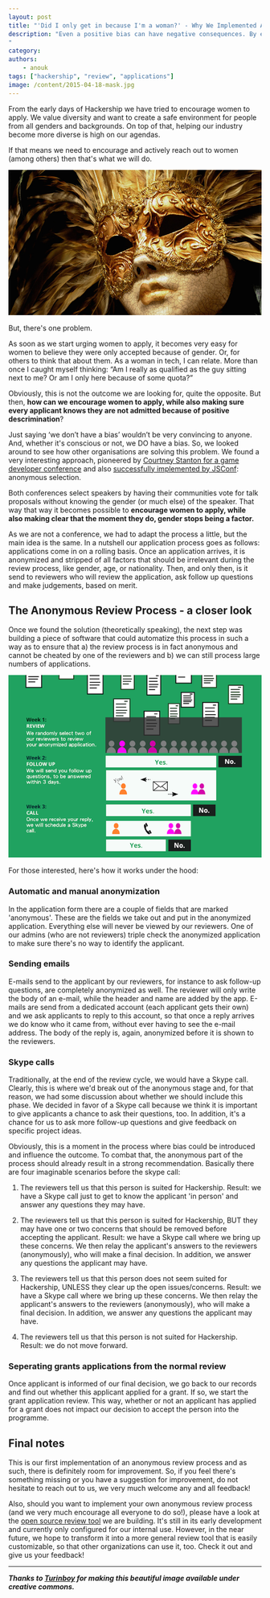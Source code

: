 ```yaml
---
layout: post
title: "'Did I only get in because I'm a woman?' - Why We Implemented An Anonymous Review Process"
description: "Even a positive bias can have negative consequences. By encouraging woman to apply to Hackership we may give the false impression that we accept women into the programme only because of their gender. To combat this notion we implemented an anonymous review process. Here's how we did that.
"
category:
authors:
    - anouk
tags: ["hackership", "review", "applications"]
image: /content/2015-04-18-mask.jpg
---
```


From the early days of Hackership we have tried to encourage women to apply. We value diversity and want to create a safe environment for people from all genders and backgrounds. On top of that, helping our industry become more diverse is high on our agendas.

If that means we need to encourage and actively reach out to women (among others) then that's what we will do.

![Anonymous Reviews](/content/2015-04-18-mask.jpg)

But, there's one problem.

As soon as we start urging women to apply, it becomes very easy for women to believe they were only accepted because of gender. Or, for others to think that about them. As a woman in tech, I can relate. More than once I caught myself thinking: “Am I really as qualified as the guy sitting next to me? Or am I only here because of some quota?”

Obviously, this is not the outcome we are looking for, quite the opposite. But then, **how can we encourage women to apply, while also making sure every applicant knows they are not admitted because of positive descrimination**?

Just saying ‘we don’t have a bias’ wouldn’t be very convincing to anyone. And, whether it's conscious or not, we DO have a bias. So, we looked around to see how other organisations are solving this problem. We found a very interesting approach, pioneered by [Courtney Stanton for a game developer conference](http://geekfeminism.org/2012/05/21/how-i-got-50-women-speakers-at-my-tech-conference/) and also [successfully implemented by JSConf](http://2012.jsconf.eu/2012/09/17/beating-the-odds-how-we-got-25-percent-women-speakers.html): anonymous selection.

Both conferences select speakers by having their communities vote for talk proposals without knowing the gender (or much else) of the speaker. That way that way it becomes possible to **encourage women to apply, while also making clear that the moment they do, gender stops being a factor.**

As we are not a conference, we had to adapt the process a little, but the main idea is the same. In a nutshell our application process goes as follows: applications come in on a rolling basis. Once an application arrives, it is anonymized and stripped of all factors that should be irrelevant during the review process, like gender, age, or nationality. Then, and only then, is it send to reviewers who will review the application, ask follow up questions and make judgements, based on merit.

## The Anonymous Review Process - a closer look
Once we found the solution (theoretically speaking), the next step was building a piece of software that could automatize this process in such a way as to ensure that a) the review process is in fact anonymous and cannot be cheated by one of the reviewers and b) we can still process large numbers of applications.

![Application Process](/content/2015-04-18-application-process.png)

For those interested, here's how it works under the hood:

### Automatic and manual anonymization
In the application form there are a couple of fields that are marked 'anonymous'. These are the fields we take out and put in the anonymized application. Everything else will never be viewed by our reviewers. One of our admins (who are not reviewers) triple check the anonymized application to make sure there's no way to identify the applicant.

### Sending emails
E-mails send to the applicant by our reviewers, for instance to ask follow-up questions, are completely anonymized as well. The reviewer will only write the body of an e-mail, while the header and name are added by the app. E-mails are send from a dedicated account (each applicant gets their own) and we ask applicants to reply to this account, so that once a reply arrives we do know who it came from, without ever having to see the e-mail address. The body of the reply is, again, anonymized before it is shown to the reviewers.

### Skype calls
Traditionally, at the end of the review cycle, we would have a Skype call. Clearly, this is where we'd break out of the anonymous stage and, for that reason, we had some discussion about whether we should include this phase. We decided in favor of a Skype call because we think it is important to give applicants a chance to ask their questions, too. In addition, it's a chance for us to ask more follow-up questions and give feedback on specific project ideas.

Obviously, this is a moment in the process where bias could be introduced and influence the outcome. To combat that, the anonymous part of the process should already result in a strong recommendation. Basically there are four imaginable scenarios before the skype call:

1. The reviewers tell us that this person is suited for Hackership. Result: we have a Skype call just to get to know the applicant 'in person' and answer any questions they may have.

2. The reviewers tell us that this person is suited for Hackership, BUT they may have one or two concerns that should be removed before accepting the applicant. Result: we have a Skype call where we bring up these concerns. We then relay the applicant's answers to the reviewers (anonymously), who will make a final decision. In addition, we answer any questions the applicant may have.

3. The reviewers tell us that this person does not seem suited for Hackership, UNLESS they clear up the open issues/concerns. Result: we have a Skype call where we bring up these concerns. We then relay the applicant's answers to the reviewers (anonymously), who will make a final decision. In addition, we answer any questions the applicant may have.

4. The reviewers tell us that this person is not suited for Hackership. Result: we do not move forward.

### Seperating grants applications from the normal review
Once applicant is informed of our final decision, we go back to our records and find out whether this applicant applied for a grant. If so, we start the grant application review. This way, whether or not an applicant has applied for a grant does not impact our decision to accept the person into the programme.

## Final notes
This is our first implementation of an anonymous review process and as such, there is definitely room for improvement. So, if you feel there's something missing or you have a suggestion for improvement, do not hesitate to reach out to us, we very much welcome any and all feedback!

Also, should you want to implement your own anonymous review process (and we very much encourage all everyone to do so!), please have a look at the [open source review tool](https://github.com/Hackership/reviewapp-backend) we are building. It's still in its early development and currently only configured for our internal use. However, in the near future, we hope to transform it into a more general review tool that is easily customizable, so that other organizations can use it, too. Check it out and give us your feedback!

---
***Thanks to [Turinboy](https://www.flickr.com/photos/turinboy/) 	for making this beautiful image available under creative commons.***
